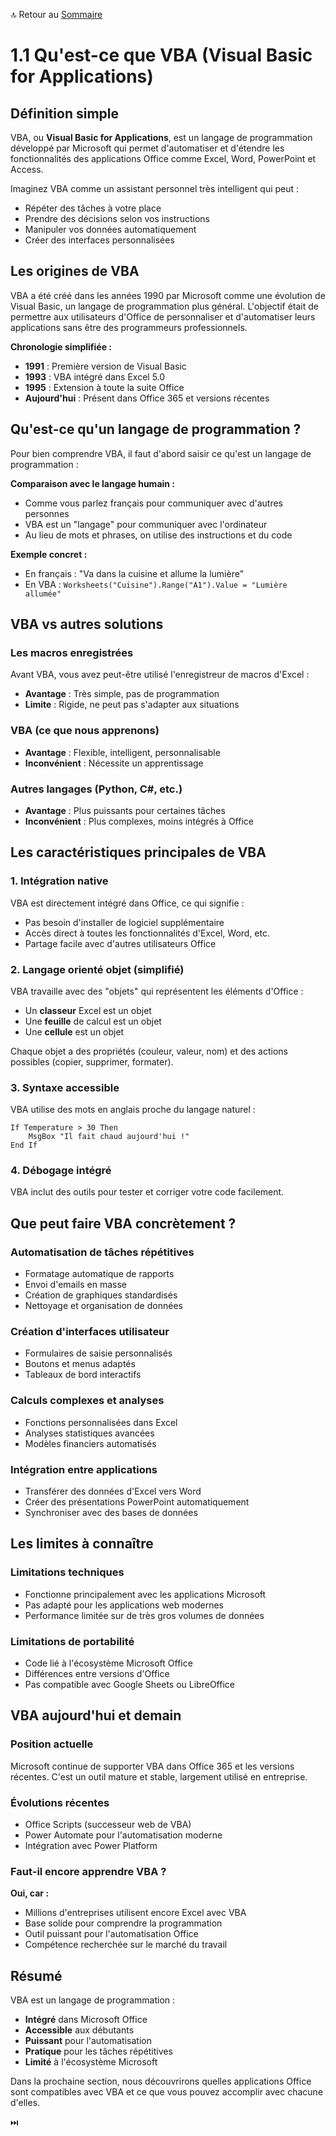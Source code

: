🔝 Retour au [Sommaire](/SOMMAIRE.md)

# 1.1 Qu'est-ce que VBA (Visual Basic for Applications)

## Définition simple

VBA, ou **Visual Basic for Applications**, est un langage de programmation développé par Microsoft qui permet d'automatiser et d'étendre les fonctionnalités des applications Office comme Excel, Word, PowerPoint et Access.

Imaginez VBA comme un assistant personnel très intelligent qui peut :
- Répéter des tâches à votre place
- Prendre des décisions selon vos instructions
- Manipuler vos données automatiquement
- Créer des interfaces personnalisées

## Les origines de VBA

VBA a été créé dans les années 1990 par Microsoft comme une évolution de Visual Basic, un langage de programmation plus général. L'objectif était de permettre aux utilisateurs d'Office de personnaliser et d'automatiser leurs applications sans être des programmeurs professionnels.

**Chronologie simplifiée :**
- **1991** : Première version de Visual Basic
- **1993** : VBA intégré dans Excel 5.0
- **1995** : Extension à toute la suite Office
- **Aujourd'hui** : Présent dans Office 365 et versions récentes

## Qu'est-ce qu'un langage de programmation ?

Pour bien comprendre VBA, il faut d'abord saisir ce qu'est un langage de programmation :

**Comparaison avec le langage humain :**
- Comme vous parlez français pour communiquer avec d'autres personnes
- VBA est un "langage" pour communiquer avec l'ordinateur
- Au lieu de mots et phrases, on utilise des instructions et du code

**Exemple concret :**
- En français : "Va dans la cuisine et allume la lumière"
- En VBA : `Worksheets("Cuisine").Range("A1").Value = "Lumière allumée"`

## VBA vs autres solutions

### Les macros enregistrées
Avant VBA, vous avez peut-être utilisé l'enregistreur de macros d'Excel :
- **Avantage** : Très simple, pas de programmation
- **Limite** : Rigide, ne peut pas s'adapter aux situations

### VBA (ce que nous apprenons)
- **Avantage** : Flexible, intelligent, personnalisable
- **Inconvénient** : Nécessite un apprentissage

### Autres langages (Python, C#, etc.)
- **Avantage** : Plus puissants pour certaines tâches
- **Inconvénient** : Plus complexes, moins intégrés à Office

## Les caractéristiques principales de VBA

### 1. Intégration native
VBA est directement intégré dans Office, ce qui signifie :
- Pas besoin d'installer de logiciel supplémentaire
- Accès direct à toutes les fonctionnalités d'Excel, Word, etc.
- Partage facile avec d'autres utilisateurs Office

### 2. Langage orienté objet (simplifié)
VBA travaille avec des "objets" qui représentent les éléments d'Office :
- Un **classeur** Excel est un objet
- Une **feuille** de calcul est un objet
- Une **cellule** est un objet

Chaque objet a des propriétés (couleur, valeur, nom) et des actions possibles (copier, supprimer, formater).

### 3. Syntaxe accessible
VBA utilise des mots en anglais proche du langage naturel :
```vba
If Temperature > 30 Then
    MsgBox "Il fait chaud aujourd'hui !"
End If
```

### 4. Débogage intégré
VBA inclut des outils pour tester et corriger votre code facilement.

## Que peut faire VBA concrètement ?

### Automatisation de tâches répétitives
- Formatage automatique de rapports
- Envoi d'emails en masse
- Création de graphiques standardisés
- Nettoyage et organisation de données

### Création d'interfaces utilisateur
- Formulaires de saisie personnalisés
- Boutons et menus adaptés
- Tableaux de bord interactifs

### Calculs complexes et analyses
- Fonctions personnalisées dans Excel
- Analyses statistiques avancées
- Modèles financiers automatisés

### Intégration entre applications
- Transférer des données d'Excel vers Word
- Créer des présentations PowerPoint automatiquement
- Synchroniser avec des bases de données

## Les limites à connaître

### Limitations techniques
- Fonctionne principalement avec les applications Microsoft
- Pas adapté pour les applications web modernes
- Performance limitée sur de très gros volumes de données

### Limitations de portabilité
- Code lié à l'écosystème Microsoft Office
- Différences entre versions d'Office
- Pas compatible avec Google Sheets ou LibreOffice

## VBA aujourd'hui et demain

### Position actuelle
Microsoft continue de supporter VBA dans Office 365 et les versions récentes. C'est un outil mature et stable, largement utilisé en entreprise.

### Évolutions récentes
- Office Scripts (successeur web de VBA)
- Power Automate pour l'automatisation moderne
- Intégration avec Power Platform

### Faut-il encore apprendre VBA ?
**Oui, car :**
- Millions d'entreprises utilisent encore Excel avec VBA
- Base solide pour comprendre la programmation
- Outil puissant pour l'automatisation Office
- Compétence recherchée sur le marché du travail

## Résumé

VBA est un langage de programmation :
- **Intégré** dans Microsoft Office
- **Accessible** aux débutants
- **Puissant** pour l'automatisation
- **Pratique** pour les tâches répétitives
- **Limité** à l'écosystème Microsoft

Dans la prochaine section, nous découvrirons quelles applications Office sont compatibles avec VBA et ce que vous pouvez accomplir avec chacune d'elles.

⏭️
